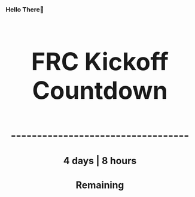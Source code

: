 ### Hello There👋

<!---START-TIMER--->
<h3 align='center' style='font-size: 64px;'>FRC Kickoff Countdown</h3>
<h3 align='center' style='font-size: 30px;'>----------------------------------</h3>
<h3 align='center' style='font-size: 25px;'>4 days | 8 hours</h3>
<h3 align='center' style='font-size: 25px;'>Remaining</h3>
<!---END-TIMER--->
